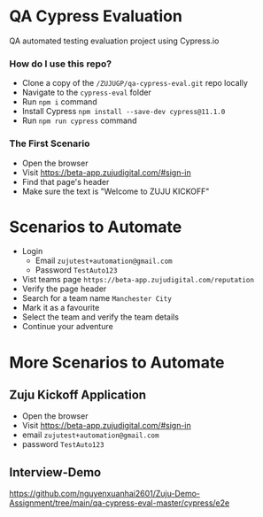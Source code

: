 # QA Cypress Evaluation
QA automated testing evaluation project using Cypress.io

### How do I use this repo?

- Clone a copy of the `/ZUJUGP/qa-cypress-eval.git` repo locally
- Navigate to the `cypress-eval` folder
- Run `npm i` command
- Install Cypress `npm install --save-dev cypress@11.1.0 `
- Run `npm run cypress` command

### The First Scenario

- Open the browser
- Visit https://beta-app.zujudigital.com/#sign-in
- Find that page's header
- Make sure the text is "Welcome to ZUJU KICKOFF"


# Scenarios to Automate
- Login
    - Email `zujutest+automation@gmail.com` 
    - Password `TestAuto123`    
- Vist teams page `https://beta-app.zujudigital.com/reputation`
- Verify the page header
- Search for a team name `Manchester City`
- Mark it as a favourite
- Select the team and verify the team details
- Continue your adventure 

# More Scenarios to Automate

## Zuju Kickoff Application

- Open the browser
- Visit https://beta-app.zujudigital.com/#sign-in
- email `zujutest+automation@gmail.com` 
- password `TestAuto123`

## Interview-Demo

https://github.com/nguyenxuanhai2601/Zuju-Demo-Assignment/tree/main/qa-cypress-eval-master/cypress/e2e







